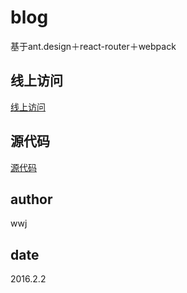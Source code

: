 # blog

基于ant.design＋react-router＋webpack

## 线上访问

[线上访问](http://itlove.wang/blog)

## 源代码

[源代码](https://github.com/wangwenjie1314/ant-blog)

## author

wwj

## date

2016.2.2